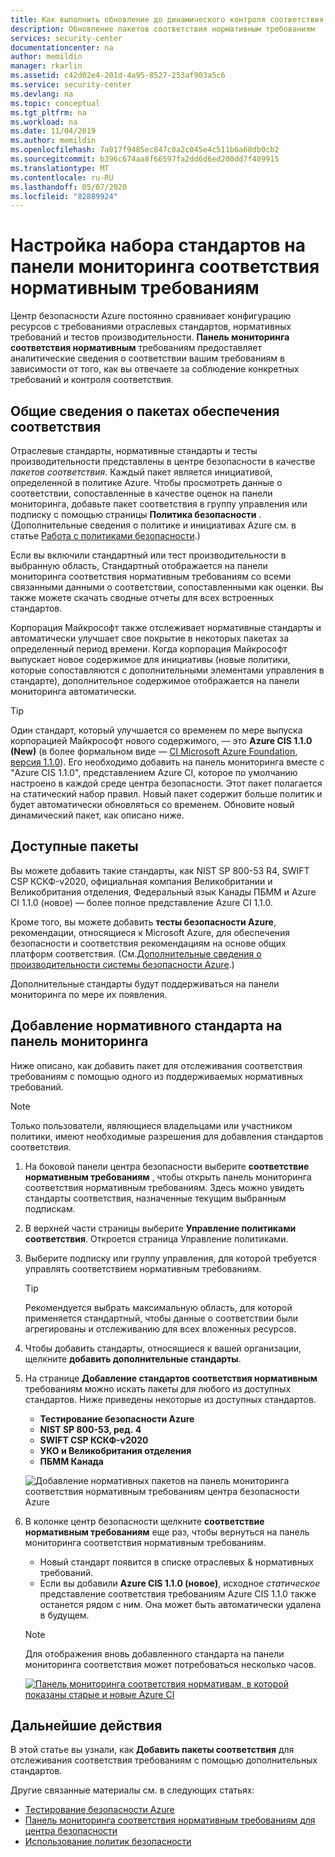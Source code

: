 ```yaml
---
title: Как выполнить обновление до динамического контроля соответствия нормативам в центре безопасности Azure панель мониторинга соответствия нормативным требованиям | Документация Майкрософт
description: Обновление пакетов соответствия нормативным требованиям
services: security-center
documentationcenter: na
author: memildin
manager: rkarlin
ms.assetid: c42d02e4-201d-4a95-8527-253af903a5c6
ms.service: security-center
ms.devlang: na
ms.topic: conceptual
ms.tgt_pltfrm: na
ms.workload: na
ms.date: 11/04/2019
ms.author: memildin
ms.openlocfilehash: 7a017f9485ec847c0a2c045e4c511b6a68db0cb2
ms.sourcegitcommit: b396c674aa8f66597fa2dd6d6ed200dd7f409915
ms.translationtype: MT
ms.contentlocale: ru-RU
ms.lasthandoff: 05/07/2020
ms.locfileid: "82889924"
---
```

# <a name="customizing-the-set-of-standards-in-your-regulatory-compliance-dashboard"></a>Настройка набора стандартов на панели мониторинга соответствия нормативным требованиям

Центр безопасности Azure постоянно сравнивает конфигурацию ресурсов с требованиями отраслевых стандартов, нормативных требований и тестов производительности. **Панель мониторинга соответствия нормативным** требованиям предоставляет аналитические сведения о соответствии вашим требованиям в зависимости от того, как вы отвечаете за соблюдение конкретных требований и контроля соответствия.


## <a name="overview-of-compliance-packages"></a>Общие сведения о пакетах обеспечения соответствия

Отраслевые стандарты, нормативные стандарты и тесты производительности представлены в центре безопасности в качестве *пакетов соответствия*.  Каждый пакет является инициативой, определенной в политике Azure. Чтобы просмотреть данные о соответствии, сопоставленные в качестве оценок на панели мониторинга, добавьте пакет соответствия в группу управления или подписку с помощью страницы **Политика безопасности** . (Дополнительные сведения о политике и инициативах Azure см. в статье [Работа с политиками безопасности](tutorial-security-policy.md).)

Если вы включили стандартный или тест производительности в выбранную область, Стандартный отображается на панели мониторинга соответствия нормативным требованиям со всеми связанными данными о соответствии, сопоставленными как оценки. Вы также можете скачать сводные отчеты для всех встроенных стандартов.

Корпорация Майкрософт также отслеживает нормативные стандарты и автоматически улучшает свое покрытие в некоторых пакетах за определенный период времени. Когда корпорация Майкрософт выпускает новое содержимое для инициативы (новые политики, которые сопоставляются с дополнительными элементами управления в стандарте), дополнительное содержимое отображается на панели мониторинга автоматически.

> [!TIP]
> Один стандарт, который улучшается со временем по мере выпуска корпорацией Майкрософт нового содержимого, — это **Azure CIS 1.1.0 (New)** (в более формальном виде — [CI Microsoft Azure Foundation, версия 1.1.0](https://www.cisecurity.org/benchmark/azure/)). Его необходимо добавить на панель мониторинга вместе с "Azure CIS 1.1.0", представлением Azure CI, которое по умолчанию настроено в каждой среде центра безопасности. Этот пакет полагается на статический набор правил. Новый пакет содержит больше политик и будет автоматически обновляться со временем. Обновите новый динамический пакет, как описано ниже.


## <a name="available-packages"></a>Доступные пакеты

Вы можете добавить такие стандарты, как NIST SP 800-53 R4, SWIFT CSP КСКФ-v2020, официальная компания Великобритании и Великобритания отделения, Федеральный язык Канады ПБММ и Azure CI 1.1.0 (новое) — более полное представление Azure CI 1.1.0. 

Кроме того, вы можете добавить **тесты безопасности Azure**, рекомендации, относящиеся к Microsoft Azure, для обеспечения безопасности и соответствия рекомендациям на основе общих платформ соответствия. (См.[Дополнительные сведения о производительности системы безопасности Azure](https://docs.microsoft.com/azure/security/benchmarks/introduction).)

Дополнительные стандарты будут поддерживаться на панели мониторинга по мере их появления. 


## <a name="adding-a-regulatory-standard-to-your-dashboard"></a>Добавление нормативного стандарта на панель мониторинга

Ниже описано, как добавить пакет для отслеживания соответствия требованиям с помощью одного из поддерживаемых нормативных требований.

> [!NOTE]
> Только пользователи, являющиеся владельцами или участником политики, имеют необходимые разрешения для добавления стандартов соответствия. 

1. На боковой панели центра безопасности выберите **соответствие нормативным требованиям** , чтобы открыть панель мониторинга соответствия нормативным требованиям. Здесь можно увидеть стандарты соответствия, назначенные текущим выбранным подпискам.   

1. В верхней части страницы выберите **Управление политиками соответствия**. Откроется страница Управление политиками.

1. Выберите подписку или группу управления, для которой требуется управлять соответствием нормативным требованиям. 

    > [!TIP]
    > Рекомендуется выбрать максимальную область, для которой применяется стандартный, чтобы данные о соответствии были агрегированы и отслеживанию для всех вложенных ресурсов. 

1. Чтобы добавить стандарты, относящиеся к вашей организации, щелкните **добавить дополнительные стандарты**. 

1. На странице **Добавление стандартов соответствия нормативным** требованиям можно искать пакеты для любого из доступных стандартов. Ниже приведены некоторые из доступных стандартов.

    - **Тестирование безопасности Azure**
    - **NIST SP 800-53, ред. 4**
    - **SWIFT CSP КСКФ-v2020**
    - **УКО и Великобритания отделения**
    - **ПБММ Канада**
    
    ![Добавление нормативных пакетов на панель мониторинга соответствия нормативным требованиям центра безопасности Azure](./media/update-regulatory-compliance-packages/dynamic-regulatory-compliance-additional-standards.png)

1. В колонке центр безопасности щелкните **соответствие нормативным требованиям** еще раз, чтобы вернуться на панель мониторинга соответствия нормативным требованиям.
    * Новый стандарт появится в списке отраслевых & нормативных требований. 
    * Если вы добавили **Azure CIS 1.1.0 (новое)**, исходное *статическое* представление соответствия требованиям Azure CIS 1.1.0 также останется рядом с ним. Она может быть автоматически удалена в будущем.

    > [!NOTE]
    > Для отображения вновь добавленного стандарта на панели мониторинга соответствия может потребоваться несколько часов.

    [![Панель мониторинга соответствия нормативам, в которой показаны старые и новые Azure CI](media/update-regulatory-compliance-packages/regulatory-compliance-dashboard-with-benchmark-small.png)](media/update-regulatory-compliance-packages/regulatory-compliance-dashboard-with-benchmark.png#lightbox)

## <a name="next-steps"></a>Дальнейшие действия

В этой статье вы узнали, как **Добавить пакеты соответствия** для отслеживания соответствия требованиям с помощью дополнительных стандартов. 

Другие связанные материалы см. в следующих статьях: 

- [Тестирование безопасности Azure](https://docs.microsoft.com/azure/security/benchmarks/introduction)
- [Панель мониторинга соответствия нормативным требованиям для центра безопасности](security-center-compliance-dashboard.md)
- [Использование политик безопасности](tutorial-security-policy.md)